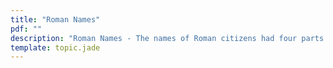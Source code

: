 ```yaml
---
title: "Roman Names"
pdf: ""
description: "Roman Names - The names of Roman citizens had four parts. Paul's Roman name was Saulus Benjaminus Tarsus Paulus."
template: topic.jade
---
```

